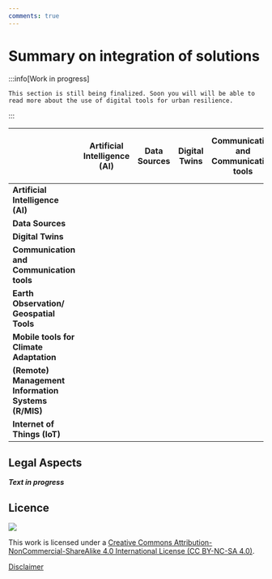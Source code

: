 ```yaml
---
comments: true
---
```


# Summary on integration of solutions

:::info[Work in progress]

    This section is still being finalized. Soon you will will be able to read more about the use of digital tools for urban resilience. 
:::

|                  | **Artificial Intelligence (AI)** | **Data Sources** | **Digital Twins** | **Communication and Communication tools** | **Earth Observation/ Geospatial Tools** | **Mobile tools for Climate Adaptation** | **(Remote) Management Information Systems (R/MIS)** | **Internet of Things (IoT)** |
|------------------|--------|--------|--------|--------|--------|--------|--------|--------|
| **Artificial Intelligence (AI)**       |  |  |  |  |  |  |  |  |
| **Data Sources**       |  |  |  |  |  |  |  |  |
| **Digital Twins**       |  |  |  |  |  |  |  |  |
| **Communication and Communication tools**       |  |  |  |  |  |  |  |  |
| **Earth Observation/ Geospatial Tools** |  |  |  |  |  |  |  |  |
| **Mobile tools for Climate Adaptation** |  |  |  |  |  |  |  |  |
| **(Remote) Management Information Systems (R/MIS)** |  |  |  |  |  |  |  |  |
| **Internet of Things (IoT)** |  |  |  |  |  |  |  |  |

## Legal Aspects

***Text in progress***

## Licence
![](https://i.creativecommons.org/l/by-nc-sa/4.0/88x31.png)

This work is licensed under a [Creative Commons Attribution-NonCommercial-ShareAlike 4.0 International License (CC BY-NC-SA 4.0)](https://creativecommons.org/licenses/by-nc-sa/4.0/).

[Disclaimer](../disclaimer.md)